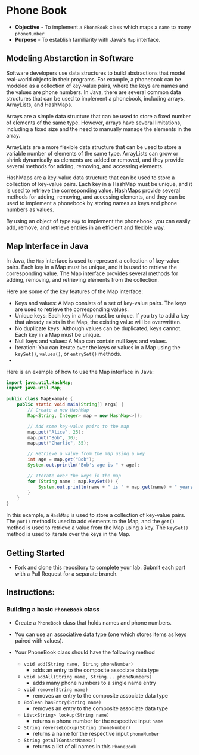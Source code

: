 # Phone Book
* **Objective** - To implement a `PhoneBook` class which maps a `name` to many `phoneNumber`
* **Purpose** - To establish familiarity with Java's `Map` interface.

## Modeling Abstarction in Software

Software developers use data structures to build abstractions that model real-world objects in their programs. For example, a phonebook can be modeled as a collection of key-value pairs, where the keys are names and the values are phone numbers. In Java, there are several common data structures that can be used to implement a phonebook, including arrays, ArrayLists, and HashMaps.

Arrays are a simple data structure that can be used to store a fixed number of elements of the same type. However, arrays have several limitations, including a fixed size and the need to manually manage the elements in the array.

ArrayLists are a more flexible data structure that can be used to store a variable number of elements of the same type. ArrayLists can grow or shrink dynamically as elements are added or removed, and they provide several methods for adding, removing, and accessing elements.

HashMaps are a key-value data structure that can be used to store a collection of key-value pairs. Each key in a HashMap must be unique, and it is used to retrieve the corresponding value. HashMaps provide several methods for adding, removing, and accessing elements, and they can be used to implement a phonebook by storing names as keys and phone numbers as values.

By using an object of type `Map` to implement the phonebook, you can easily add, remove, and retrieve entries in an efficient and flexible way.

## Map Interface in Java

In Java, the `Map` interface is used to represent a collection of key-value pairs. Each key in a Map must be unique, and it is used to retrieve the corresponding value. The Map interface provides several methods for adding, removing, and retrieving elements from the collection.

Here are some of the key features of the Map interface:

- Keys and values: A Map consists of a set of key-value pairs. The keys are used to retrieve the corresponding values.
- Unique keys: Each key in a Map must be unique. If you try to add a key that already exists in the Map, the existing value will be overwritten.
- No duplicate keys: Although values can be duplicated, keys cannot. Each key in a Map must be unique.
- Null keys and values: A Map can contain null keys and values.
- Iteration: You can iterate over the keys or values in a Map using the `keySet()`, `values()`, or `entrySet()` methods.
- 
Here is an example of how to use the Map interface in Java:

```java
import java.util.HashMap;
import java.util.Map;

public class MapExample {
    public static void main(String[] args) {
        // Create a new HashMap
        Map<String, Integer> map = new HashMap<>();

        // Add some key-value pairs to the map
        map.put("Alice", 25);
        map.put("Bob", 30);
        map.put("Charlie", 35);

        // Retrieve a value from the map using a key
        int age = map.get("Bob");
        System.out.println("Bob's age is " + age);

        // Iterate over the keys in the map
        for (String name : map.keySet()) {
            System.out.println(name + " is " + map.get(name) + " years old");
        }
    }
}
```

In this example, a `HashMap` is used to store a collection of key-value pairs. 
The `put()` method is used to add elements to the Map, and the `get()` method is used to retrieve a value from the Map using a key. 
The `keySet()` method is used to iterate over the keys in the Map.

## Getting Started
* Fork and clone this repository to complete your lab. Submit each part with a Pull Request for a separate branch.

## Instructions:

### Building a basic `PhoneBook` class
* Create a `PhoneBook` class that holds names and phone numbers.
* You can use an [associative data type](https://en.wikipedia.org/wiki/Associative_array) (one which stores items as keys paired with values).

* Your PhoneBook class should have the following method
	* `void add(String name, String phoneNumber)`
		* adds an entry to the composite associate data type
	* `void addAll(String name, String... phoneNumbers)`
		* adds many phone numbers to a single name entry
	* `void remove(String name)`
		* removes an entry to the composite associate data type
	* `Boolean hasEntry(String name)`
		* removes an entry to the composite associate data type		
	* `List<String> lookup(String name)`
		* returns a phone number for the respective input `name`
	* `String reverseLookup(String phoneNumber)`
		* returns a name for the respective input `phoneNumber`
	* `String getAllContactNames()`
		* returns a list of all names in this `PhoneBook`
